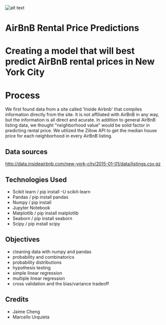 ![alt text](charts.png)










# AirBnB Rental Price Predictions

# Creating a model that will best predict AirBnB rental prices in New York City

# Process

We first found data from a site called 'Inside Airbnb' that compiles information directly from the site. It is not affiliated with AirBnB in any way, but the information is all direct and acurate.
In addition to general AirBnB listing data, we thought "neighborhood value" would be solid factor in predicting rental price. We utilized the Zillow API to get the median house price for each neighborhood in every AirBnB listing.



## Data sources

http://data.insideairbnb.com/new-york-city/2015-01-01/data/listings.csv.gz


## Technologies Used

* Scikit learn / pip install -U scikit-learn
* Pandas / pip install pandas
* Numpy / pip install 
* Jupyter Notebook
* Matplotlib / pip install matplotlib
* Seaborn / pip install seaborn
* Scipy /  pip install scipy
##

## Objectives

* cleaning data with numpy and pandas
* probability and combinatorics
* probability distributions
* hypothesis testing
* simple linear regression
* multiple linear regression
* cross validation and the bias/variance tradeoff


## Credits
* Jaime Cheng
* Marcello Urquieta

